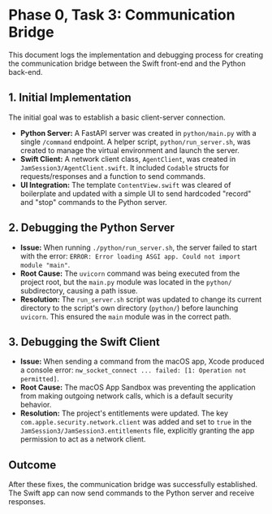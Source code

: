 # Phase 0, Task 3: Communication Bridge

This document logs the implementation and debugging process for creating the communication bridge between the Swift front-end and the Python back-end.

## 1. Initial Implementation

The initial goal was to establish a basic client-server connection.

- **Python Server:** A FastAPI server was created in `python/main.py` with a single `/command` endpoint. A helper script, `python/run_server.sh`, was created to manage the virtual environment and launch the server.
- **Swift Client:** A network client class, `AgentClient`, was created in `JamSession3/AgentClient.swift`. It included `Codable` structs for requests/responses and a function to send commands.
- **UI Integration:** The template `ContentView.swift` was cleared of boilerplate and updated with a simple UI to send hardcoded "record" and "stop" commands to the Python server.

## 2. Debugging the Python Server

- **Issue:** When running `./python/run_server.sh`, the server failed to start with the error: `ERROR: Error loading ASGI app. Could not import module "main"`.
- **Root Cause:** The `uvicorn` command was being executed from the project root, but the `main.py` module was located in the `python/` subdirectory, causing a path issue.
- **Resolution:** The `run_server.sh` script was updated to change its current directory to the script's own directory (`python/`) before launching `uvicorn`. This ensured the `main` module was in the correct path.

## 3. Debugging the Swift Client

- **Issue:** When sending a command from the macOS app, Xcode produced a console error: `nw_socket_connect ... failed: [1: Operation not permitted]`.
- **Root Cause:** The macOS App Sandbox was preventing the application from making outgoing network calls, which is a default security behavior.
- **Resolution:** The project's entitlements were updated. The key `com.apple.security.network.client` was added and set to `true` in the `JamSession3/JamSession3.entitlements` file, explicitly granting the app permission to act as a network client.

## Outcome

After these fixes, the communication bridge was successfully established. The Swift app can now send commands to the Python server and receive responses. 